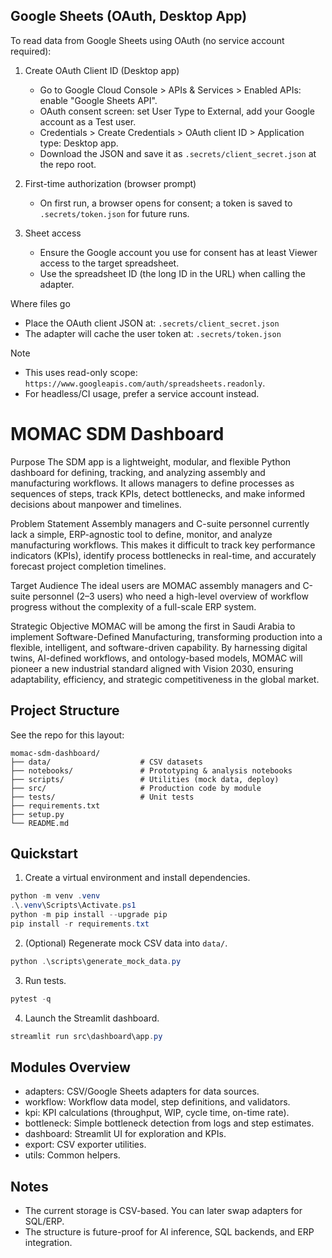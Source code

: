 ## Google Sheets (OAuth, Desktop App)

To read data from Google Sheets using OAuth (no service account required):

1) Create OAuth Client ID (Desktop app)
	- Go to Google Cloud Console > APIs & Services > Enabled APIs: enable "Google Sheets API".
	- OAuth consent screen: set User Type to External, add your Google account as a Test user.
	- Credentials > Create Credentials > OAuth client ID > Application type: Desktop app.
	- Download the JSON and save it as `.secrets/client_secret.json` at the repo root.

2) First-time authorization (browser prompt)
	- On first run, a browser opens for consent; a token is saved to `.secrets/token.json` for future runs.

3) Sheet access
	- Ensure the Google account you use for consent has at least Viewer access to the target spreadsheet.
	- Use the spreadsheet ID (the long ID in the URL) when calling the adapter.

Where files go
- Place the OAuth client JSON at: `.secrets/client_secret.json`
- The adapter will cache the user token at: `.secrets/token.json`

Note
- This uses read-only scope: `https://www.googleapis.com/auth/spreadsheets.readonly`.
- For headless/CI usage, prefer a service account instead.

# MOMAC SDM Dashboard

Purpose
The SDM app is a lightweight, modular, and flexible Python dashboard for defining, tracking, and analyzing assembly and manufacturing workflows. It allows managers to define processes as sequences of steps, track KPIs, detect bottlenecks, and make informed decisions about manpower and timelines.

Problem Statement
Assembly managers and C-suite personnel currently lack a simple, ERP-agnostic tool to define, monitor, and analyze manufacturing workflows. This makes it difficult to track key performance indicators (KPIs), identify process bottlenecks in real-time, and accurately forecast project completion timelines.

Target Audience
The ideal users are MOMAC assembly managers and C-suite personnel (2–3 users) who need a high-level overview of workflow progress without the complexity of a full-scale ERP system.

Strategic Objective
MOMAC will be among the first in Saudi Arabia to implement Software-Defined Manufacturing, transforming production into a flexible, intelligent, and software-driven capability. By harnessing digital twins, AI-defined workflows, and ontology-based models, MOMAC will pioneer a new industrial standard aligned with Vision 2030, ensuring adaptability, efficiency, and strategic competitiveness in the global market.

## Project Structure

See the repo for this layout:

```
momac-sdm-dashboard/
├── data/                    # CSV datasets
├── notebooks/               # Prototyping & analysis notebooks
├── scripts/                 # Utilities (mock data, deploy)
├── src/                     # Production code by module
├── tests/                   # Unit tests
├── requirements.txt
├── setup.py
└── README.md
```

## Quickstart

1) Create a virtual environment and install dependencies.

```powershell
python -m venv .venv
.\.venv\Scripts\Activate.ps1
python -m pip install --upgrade pip
pip install -r requirements.txt
```

2) (Optional) Regenerate mock CSV data into `data/`.

```powershell
python .\scripts\generate_mock_data.py
```

3) Run tests.

```powershell
pytest -q
```

4) Launch the Streamlit dashboard.

```powershell
streamlit run src\dashboard\app.py
```

## Modules Overview

- adapters: CSV/Google Sheets adapters for data sources.
- workflow: Workflow data model, step definitions, and validators.
- kpi: KPI calculations (throughput, WIP, cycle time, on-time rate).
- bottleneck: Simple bottleneck detection from logs and step estimates.
- dashboard: Streamlit UI for exploration and KPIs.
- export: CSV exporter utilities.
- utils: Common helpers.

## Notes

- The current storage is CSV-based. You can later swap adapters for SQL/ERP.
- The structure is future-proof for AI inference, SQL backends, and ERP integration.

